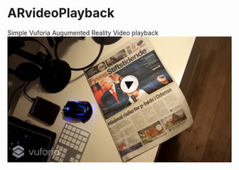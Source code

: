 # ARvideoPlayback
Simple Vuforia Augumented Reality Video playback
![screenshot](/images/screenshot.png?raw=true "Screenshot")
